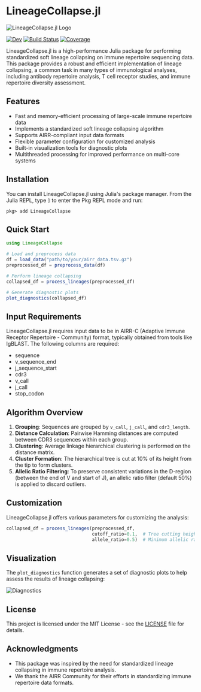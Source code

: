# LineageCollapse.jl
![LineageCollapse.jl Logo](https://github.com/user-attachments/assets/80776deb-d571-457e-8596-dfd0e2f834b2)

[![Dev](https://img.shields.io/badge/docs-dev-blue.svg)](https://mashu.github.io/LineageCollapse.jl/dev/)
[![Build Status](https://github.com/mashu/LineageCollapse.jl/actions/workflows/CI.yml/badge.svg?branch=main)](https://github.com/mashu/LineageCollapse.jl/actions/workflows/CI.yml?query=branch%3Amain)
[![Coverage](https://codecov.io/gh/mashu/LineageCollapse.jl/branch/main/graph/badge.svg)](https://codecov.io/gh/mashu/LineageCollapse.jl)

LineageCollapse.jl is a high-performance Julia package for performing standardized soft lineage collapsing on immune repertoire sequencing data. This package provides a robust and efficient implementation of lineage collapsing, a common task in many types of immunological analyses, including antibody repertoire analysis, T cell receptor studies, and immune repertoire diversity assessment.

## Features

- Fast and memory-efficient processing of large-scale immune repertoire data
- Implements a standardized soft lineage collapsing algorithm
- Supports AIRR-compliant input data formats
- Flexible parameter configuration for customized analysis
- Built-in visualization tools for diagnostic plots
- Multithreaded processing for improved performance on multi-core systems

## Installation

You can install LineageCollapse.jl using Julia's package manager. From the Julia REPL, type `]` to enter the Pkg REPL mode and run:

```
pkg> add LineageCollapse
```

## Quick Start

```julia
using LineageCollapse

# Load and preprocess data
df = load_data("path/to/your/airr_data.tsv.gz")
preprocessed_df = preprocess_data(df)

# Perform lineage collapsing
collapsed_df = process_lineages(preprocessed_df)

# Generate diagnostic plots
plot_diagnostics(collapsed_df)
```

## Input Requirements

LineageCollapse.jl requires input data to be in AIRR-C (Adaptive Immune Receptor Repertoire - Community) format, typically obtained from tools like IgBLAST. The following columns are required:

- sequence
- v_sequence_end
- j_sequence_start
- cdr3
- v_call
- j_call
- stop_codon

## Algorithm Overview

1. **Grouping**: Sequences are grouped by `v_call`, `j_call`, and `cdr3_length`.
2. **Distance Calculation**: Pairwise Hamming distances are computed between CDR3 sequences within each group.
3. **Clustering**: Average linkage hierarchical clustering is performed on the distance matrix.
4. **Cluster Formation**: The hierarchical tree is cut at 10% of its height from the tip to form clusters.
5. **Allelic Ratio Filtering**: To preserve consistent variations in the D-region (between the end of V and start of J), an allelic ratio filter (default 50%) is applied to discard outliers.

## Customization

LineageCollapse.jl offers various parameters for customizing the analysis:

```julia
collapsed_df = process_lineages(preprocessed_df,
                                cutoff_ratio=0.1,  # Tree cutting height ratio
                                allele_ratio=0.5)  # Minimum allelic ratio
```

## Visualization

The `plot_diagnostics` function generates a set of diagnostic plots to help assess the results of lineage collapsing:

![Diagnostics](https://github.com/user-attachments/assets/f1f4aac6-6ad4-454a-bc7a-d7a80620dc30)

## License

This project is licensed under the MIT License - see the [LICENSE](LICENSE) file for details.

## Acknowledgments

- This package was inspired by the need for standardized lineage collapsing in immune repertoire analysis.
- We thank the AIRR Community for their efforts in standardizing immune repertoire data formats.
